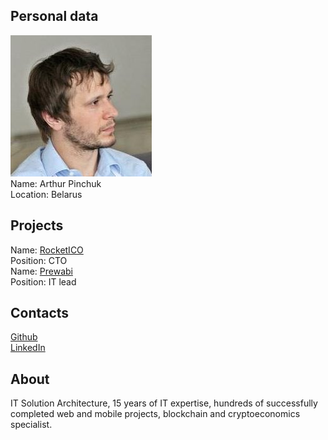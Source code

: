 ## Personal data
![photo](photo/arthur_pinchuk.jpg)  
Name: Arthur Pinchuk  
Location: Belarus  
## Projects 
Name: [RocketICO](../projects/rocketico.md)  
Position: CTO  
Name: [Prewabi](../projects/prewabi.md)  
Position: IT lead  
## Contacts
[Github](https://github.com/skilus)  
[LinkedIn](https://www.linkedin.com/in/arthur-pinchuk/)  
## About
IT Solution Architecture, 15 years of IT expertise,
hundreds of successfully completed web and mobile
projects, blockchain and cryptoeconomics specialist.
